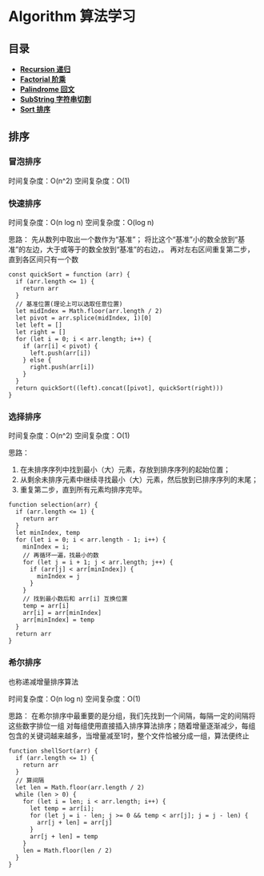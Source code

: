 # Algorithm 算法学习

## 目录

- **[Recursion 递归]()**
- **[Factorial 阶乘](https://github.com/stephentian/daily-js/blob/master/01-Algorithm/01-Factorial/factorial.js)**
- **[Palindrome 回文](https://github.com/stephentian/daily-js/blob/master/01-Algorithm/02-Palindrome/01-Palindrome.js)**
- **[SubString 字符串切割](https://github.com/stephentian/daily-js/blob/master/01-Algorithm/03-SubString/SubString.js)**
- **[Sort 排序]()**


## 排序

### 冒泡排序
时间复杂度：O(n^2)
空间复杂度：O(1)

### 快速排序
时间复杂度：O(n log n)
空间复杂度：O(log n)

思路：
先从数列中取出一个数作为“基准”；
将比这个“基准”小的数全放到“基准”的左边，大于或等于的数全放到“基准”的右边，。
再对左右区间重复第二步，直到各区间只有一个数

```
const quickSort = function (arr) {
  if (arr.length <= 1) {
    return arr
  }
  // 基准位置(理论上可以选取任意位置)
  let midIndex = Math.floor(arr.length / 2)
  let pivot = arr.splice(midIndex, 1)[0]
  let left = []
  let right = []
  for (let i = 0; i < arr.length; i++) {
    if (arr[i] < pivot) {
      left.push(arr[i])
    } else {
      right.push(arr[i])
    }
  }
  return quickSort((left).concat([pivot], quickSort(right)))
}
```


### 选择排序
时间复杂度：O(n^2)
空间复杂度：O(1)

思路：
1. 在未排序序列中找到最小（大）元素，存放到排序序列的起始位置；
2. 从剩余未排序元素中继续寻找最小（大）元素，然后放到已排序序列的末尾；
3. 重复第二步，直到所有元素均排序完毕。

```
function selection(arr) {
  if (arr.length <= 1) {
    return arr
  }
  let minIndex, temp
  for (let i = 0; i < arr.length - 1; i++) {
    minIndex = i;
    // 再循环一遍，找最小的数
    for (let j = i + 1; j < arr.length; j++) {
      if (arr[j] < arr[minIndex]) {
        minIndex = j
      }
    }
    // 找到最小数后和 arr[i] 互换位置
    temp = arr[i]
    arr[i] = arr[minIndex]
    arr[minIndex] = temp
  }
  return arr
}
```


### 希尔排序
也称递减增量排序算法

时间复杂度：O(n log n)
空间复杂度：O(1)


思路：
在希尔排序中最重要的是分组，我们先找到一个间隔，每隔一定的间隔将这些数字排位一组
对每组使用直接插入排序算法排序；随着增量逐渐减少，每组包含的关键词越来越多，当增量减至1时，整个文件恰被分成一组，算法便终止

```
function shellSort(arr) {
  if (arr.length <= 1) {
    return arr
  }
  // 算间隔
  let len = Math.floor(arr.length / 2)
  while (len > 0) {
    for (let i = len; i < arr.length; i++) {
      let temp = arr[i];
      for (let j = i - len; j >= 0 && temp < arr[j]; j = j - len) {
        arr[j + len] = arr[j]
      }
      arr[j + len] = temp
    }
    len = Math.floor(len / 2)
  }
}
```
